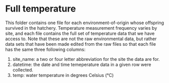 # Full temperature
This folder contains one file for each environment-of-origin whose offspring survived in the hatchery. Temperature measurement frequency varies by site, and each file contains the full set of temperature data that we have access to. Note that these are not the raw environmental data, but rather data sets that have been made edited from the raw files so that each file has the same three following columns:
1. site_name: a two or four letter abbreviation for the site the data are for.
2. datetime: the date and time temeperature data in a given row were collected.
3. temp: water temperature in degrees Celsius (°C)
